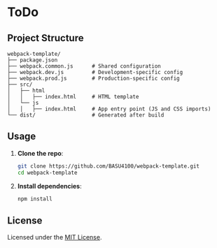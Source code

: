 # ToDo

## Project Structure

```
webpack-template/
├── package.json
├── webpack.common.js      # Shared configuration
├── webpack.dev.js         # Development-specific config
├── webpack.prod.js        # Production-specific config
├── src/
│   ├── html
│   │   ├── index.html     # HTML template
│   └── js
│   │   ├── index.html     # App entry point (JS and CSS imports)
└── dist/                  # Generated after build
```

## Usage

1. **Clone the repo**:
   ```bash
   git clone https://github.com/BASU4100/webpack-template.git
   cd webpack-template
   ```

2. **Install dependencies**:
   ```bash
   npm install
   ```

## License
Licensed under the [MIT License](LICENSE).
